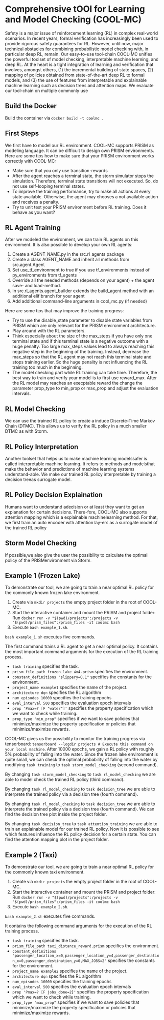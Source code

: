 # Comprehensive tOOl for Learning and Model Checking (COOL-MC)
Safety is a major issue of reinforcement learning (RL) in complex real-world scenarios.
In recent years, formal verification has increasingly been used to provide rigorous safety guarantees for RL.
However, until now, major technical obstacles for combining probabilistic model checking with, in particular deep RL, remain.
Our easy-to-use tool-chain COOL-MC unifies the powerful toolset of model checking, interpretable machine learning, and deep RL.
At the heart is a tight integration of learning and verification that involves, amongst others, (1) the incremental building of state spaces, (2) mapping of policies obtained from state-of-the-art deep RL to formal models, and (3) the use of features from interpretable and explainable machine learning such as decision trees and attention maps.
We evaluate our tool-chain on multiple commonly use

## Build the Docker
Build the container via `docker build -t coolmc .`


## First Steps
We first have to model our RL environment. COOL-MC supports PRISM as modeling language.
It can be difficult to design own PRISM environments.
Here are some tips how to make sure that your PRISM environment works correctly with COOL-MC:
- Make sure that you only use transition-rewards
- After the agent reaches a terminal state, the storm simulator stops the simulation. Therefore, terminal state transitions will not executed. So, do not use self-looping terminal states.
- To improve the training performance, try to make all actions at every state available. Otherwise, the agent may chooses a not available action and receives a penalty.
- Try to unit test your PRISM environment before RL training. Does it behave as you want?

## RL Agent Training
After we modeled the environment, we can train RL agents on this environment.
It is also possible to develop your own RL agents:
1. Create a AGENT_NAME.py in the src.rl_agents package
2. Create a class AGENT_NAME and inherit all methods from src.agent.Agent
3. Set use_tf_environment to true if you use tf_environments instead of py_environments from tf_agents
4. Override all the needed methods (depends on your agent) + the agent save- and load-method.
5. In src.rl_agents.agent_builder extends the build_agent method with an additional elif branch for your agent
6. Add additional command-line arguments in cool_mc.py (if needed)

Here are some tips that may improve the training progress:

- Try to use the disable_state parameter to disable state variables from PRISM which are only relevant for the PRISM environment architecture.
- Play around with the RL parameters.
- Think especially about the size of the max_steps if you have only one terminal state and if this terminal state is a  negative outcome with a huge penalty. Too large max_steps values lead to always reaching this negative step in the beginning of the training. Instead, decrease the max_steps so that the RL agent may not reach this terminal state and stops training earlier. So the huge penality is not influencing the RL training too much in the beginning.
- The model checking part while RL training can take time. Therefore, the best way to train and verify your model is to first use reward_max. After the RL model may reaches an execptable reward the change the parameter prop_type to min_prop or max_prop and adjust the evaluation intervals.



## RL Model Checking
We can use the trained RL policy to create a induce Discrete-Time Markov Chain (DTMC).
This allows us to verify the RL policy in a much smaller DTMC as with Storm.


## RL Policy Interpretation
Another toolset that helps us to make machine learning modelssafer is called interpretable machine learning. It refers to methods and modelsthat make the behavior and predictions of machine learning systems understand-able. We make our trained RL policy interpretable by training a decision treeas  surrogate  model.

## RL Policy Decision Explaination
Humans  want  to  understand  adecision or at least they want to get an explanation for certain decisions. There-fore, COOL-MC also supports attention mapping which is a explainable machinelearning method. For that, we first train an auto encoder with attention lay-ers as a surrogate model of the trained RL policy

## Storm Model Checking
If possible,we also give the user the possibility to calculate the optimal policy of the PRISMenvironment via Storm.
## Example 1 (Frozen Lake)
To demonstrate our tool, we are going to train a near optimal RL policy for the commonly known frozen lake environment.
1. Create via `mkdir projects` the empty project folder in the root of COOL-MC.
2. Start the interactive container and mount the PRISM and project folder: Run `docker run -v "$(pwd)/projects":/projects -v "$(pwd)/prism_files":/prism_files -it coolmc bash`
3. Execute `bash example_1.sh`.

`bash example_1.sh` executes five commands. 

The first command trains a RL agent to get a near optimal policy.
It contains the most important command arguments for the execution of the RL training process.
- `task training` specifies the task.
- `prism_file_path frozen_lake_4x4.prism` specifies the environment.
- `constant_definitions "slippery=0.1"` specifies the constants for the environment.
- `project_name example1` specifies the name of the project. 
- `architecture dqn` specifies the RL algorithm
- `num_episodes 10000` specifies the training epochs
- `eval_interval 500` specifies the evaluation epoch intervals
- `prop 'Pmax=? [F "water"]'` specifies the property specification which we want to check while training.
- `prop_type "min_prop"` specifies if we want to save policies that minimize/maximize the property specification or policies that minimize/maximize rewards.

COOL-MC gives us the possibility to monitor the training progress via tensorboard:
`tensorboard --logdir projects # Execute this command on your local machine`. 
After 10000 epochs, we gain a RL policy with roughly 5% probability of falling into the water. Since the frozen lake environment is quite small, we can check the optimal probability of falling into the water by modifying `task training` to `task storm_model_checking` (second command).

By changing `task storm_model_checking` to `task rl_model_checking` we are able to model check the trained RL policy (third command).

By changing `task rl_model_checking` to `task decision_tree` we are able to interprete the trained policy via a decision tree (fourth command).

By changing `task rl_model_checking` to `task decision_tree` we are able to interprete the trained policy via a decision tree (fourth command). We can find the decision tree plot inside the project folder.

By changing `task decision_tree` to `task attention_training` we are able to train an explainable model for our trained RL policy. Now it is possible to see which features influence the RL policy decision for a certain state. You can find the attention mapping plot in the project folder.


## Example 2 (Taxi)
To demonstrate our tool, we are going to train a near optimal RL policy for the commonly known taxi environment.
1. Create via `mkdir projects` the empty project folder in the root of COOL-MC.
2. Start the interactive container and mount the PRISM and project folder: Run `docker run -v "$(pwd)/projects":/projects -v "$(pwd)/prism_files":/prism_files -it coolmc bash`
3. Execute `bash example_2.sh`.

`bash example_2.sh` executes five commands.

It contains the following command arguments for the execution of the RL training process.
- `task training` specifies the task.
- `prism_file_path taxi_distance_reward.prism` specifies the environment.
- `constant_definitions "passenger_location_x=0,passenger_location_y=4,passenger_destination_x=0,passenger_destination_y=0,MAX_JOBS=2"` specifies the constants for the environment.
- `project_name example2` specifies the name of the project. 
- `architecture dqn` specifies the RL algorithm
- `num_episodes 10000` specifies the training epochs
- `eval_interval 500` specifies the evaluation epoch intervals
- `prop 'Pmax=? [F jobs_done=2]'` specifies the property specification which we want to check while training.
- `prop_type "max_prop"` specifies if we want to save policies that minimize/maximize the property specification or policies that minimize/maximize rewards.



